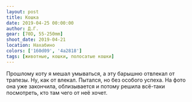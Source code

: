 ```yaml
---
layout: post
title: Кошка
date: 2019-04-25 00:00:00
author: Д.Г.
gear: [70D, 55-250mm]
shoot_date: 2019-04-21
location: Нахабино
colors: ['160d09', '4a2818']
tags: [животные, кошки, полосатые кошки]
---
```

Прошлому коту я мешал умываться, а эту барышню отвлекал от трапезы. Ну, как от влекал. Пытался, но без особого успеха. На фото она уже закончила, облизывается и потому решила всё-таки посмотреть, кто там чего от неё хочет.
